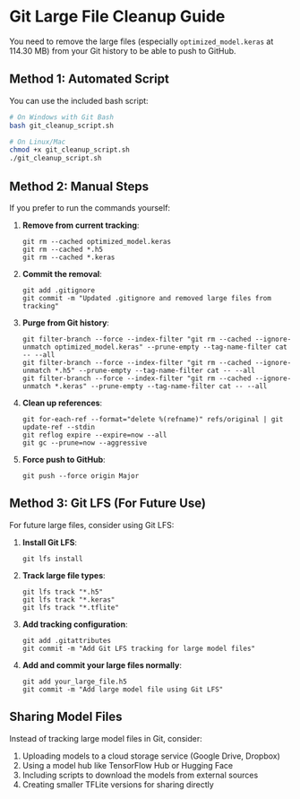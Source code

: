 # Git Large File Cleanup Guide

You need to remove the large files (especially `optimized_model.keras` at 114.30 MB) from your Git history to be able to push to GitHub.

## Method 1: Automated Script

You can use the included bash script:

```bash
# On Windows with Git Bash
bash git_cleanup_script.sh

# On Linux/Mac
chmod +x git_cleanup_script.sh
./git_cleanup_script.sh
```

## Method 2: Manual Steps

If you prefer to run the commands yourself:

1. **Remove from current tracking**:
   ```
   git rm --cached optimized_model.keras
   git rm --cached *.h5
   git rm --cached *.keras
   ```

2. **Commit the removal**:
   ```
   git add .gitignore
   git commit -m "Updated .gitignore and removed large files from tracking"
   ```

3. **Purge from Git history**:
   ```
   git filter-branch --force --index-filter "git rm --cached --ignore-unmatch optimized_model.keras" --prune-empty --tag-name-filter cat -- --all
   git filter-branch --force --index-filter "git rm --cached --ignore-unmatch *.h5" --prune-empty --tag-name-filter cat -- --all
   git filter-branch --force --index-filter "git rm --cached --ignore-unmatch *.keras" --prune-empty --tag-name-filter cat -- --all
   ```

4. **Clean up references**:
   ```
   git for-each-ref --format="delete %(refname)" refs/original | git update-ref --stdin
   git reflog expire --expire=now --all
   git gc --prune=now --aggressive
   ```

5. **Force push to GitHub**:
   ```
   git push --force origin Major
   ```

## Method 3: Git LFS (For Future Use)

For future large files, consider using Git LFS:

1. **Install Git LFS**:
   ```
   git lfs install
   ```

2. **Track large file types**:
   ```
   git lfs track "*.h5"
   git lfs track "*.keras"
   git lfs track "*.tflite"
   ```

3. **Add tracking configuration**:
   ```
   git add .gitattributes
   git commit -m "Add Git LFS tracking for large model files"
   ```

4. **Add and commit your large files normally**:
   ```
   git add your_large_file.h5
   git commit -m "Add large model file using Git LFS"
   ```

## Sharing Model Files

Instead of tracking large model files in Git, consider:

1. Uploading models to a cloud storage service (Google Drive, Dropbox)
2. Using a model hub like TensorFlow Hub or Hugging Face
3. Including scripts to download the models from external sources
4. Creating smaller TFLite versions for sharing directly
